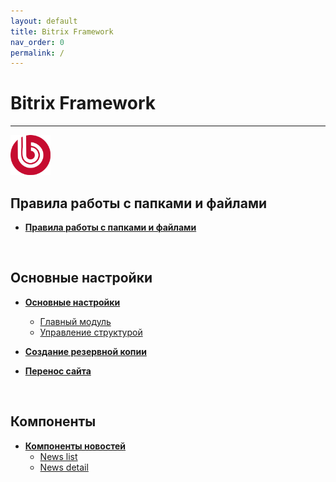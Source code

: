 ```yaml
---
layout: default
title: Bitrix Framework
nav_order: 0
permalink: /
---
```


# Bitrix Framework

---

<img src="assets/images/bitrix.svg" width="64" height="64">

## Правила работы с папками и файлами

- [**Правила работы с папками и файлами**](/bitrix/folders-and-files/)

<br>

## Основные настройки

- [**Основные настройки**](/bitrix/settings/)
  - [Главный модуль](/bitrix/settings/main)
  - [Управление структурой](/bitrix/settings/fileman)

- [**Создание резервной копии**](/bitrix/docs/backups)

- [**Перенос сайта**](/bitrix/docs/restore)

<br>

## Компоненты

- [**Компоненты новостей**](/bitrix/components/news/)
  - [News list](/bitrix/components/news/news.list)
  - [News detail](/bitrix/components/news/news.detail)

<br>
